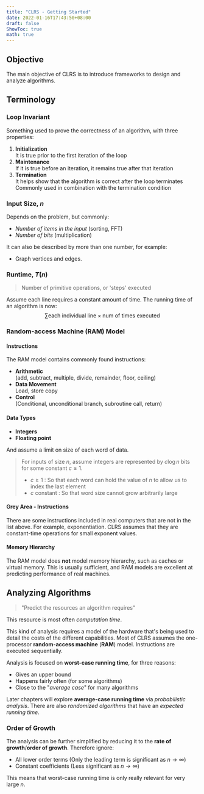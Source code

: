 ```yaml
---
title: "CLRS - Getting Started"
date: 2022-01-16T17:43:50+08:00
draft: false
ShowToc: true
math: true
---
```


## Objective

The main objective of CLRS is to introduce  frameworks to design and analyze algorithms.



## Terminology

### Loop Invariant

Something used to prove the correctness of an algorithm, with three properties:

1. **Initialization** \
   It is true prior to the first iteration of the loop
2. **Maintenance** \
   If it is true before an iteration, it remains true after that iteration
3. **Termination** \
   It helps show that the algorithm is correct after the loop terminates \
   Commonly used in combination with the termination condition

### Input Size, $n$

Depends on the problem, but commonly:

- *Number of items in the input* (sorting, FFT)
- *Number of bits* (multiplication)

It can also be described by more than one number, for example:

- Graph vertices and edges.

### Runtime, $T(n)$

> Number of primitive operations, or 'steps' executed

Assume each line requires a constant amount of time. The running time of an algorithm is now:
$$
\sum \text{each individual line} \times \text{num of times executed}
$$
 

### Random-access Machine (RAM) Model

#### Instructions

The RAM model contains commonly found instructions:

- **Arithmetic** \
  (add, subtract, multiple, divide, remainder, floor, ceiling)
- **Data Movement** \
  Load, store copy
- **Control** \
  (Conditional, unconditional branch, subroutine call, return)

#### Data Types

- **Integers**
- **Floating point**

And assume a limit on size of each word of data.

> For inputs of size $n$, assume integers are represented by $c \log n$ bits for some constant $c \geq 1$.
>
> - $c \geq 1$ : So that each word can hold the value of $n$ to allow us to index the last element
> - $c$ constant : So that word size cannot grow arbitrarily large

#### Grey Area - Instructions

There are some instructions included in real computers that are not in the list above. For example, exponentiation. CLRS assumes that they are constant-time operations for small exponent values.

#### Memory Hierarchy

The RAM model does **not** model memory hierarchy, such as caches or virtual memory. This is usually sufficient, and RAM models are excellent at predicting performance of real machines.



## Analyzing Algorithms

>  "Predict the resources an algorithm requires"

This resource is most often *computation time*. 

This kind of analysis requires a model of the hardware that's being used to detail the costs of the different capabilities. Most of CLRS assumes the one-processor **random-access machine** (**RAM**) model. Instructions are executed sequentially.

Analysis is focused on **worst-case running time**, for three reasons:

- Gives an upper bound
- Happens fairly often (for some algorithms)
- Close to the "*average case*" for many algorithms

Later chapters will explore **average-case running time** via *probabilistic analysis*. There are also *randomized algorithms* that have an *expected running time*.



### Order of Growth

The analysis can be further simplified by reducing it to the **rate of growth**/**order of growth**. Therefore ignore:

- All lower order terms
  (Only the leading term is significant as $n \rightarrow \infty$)
- Constant coefficients
  (Less significant as $n \rightarrow \infty$)

This means that worst-case running time is only really relevant for very large $n$.
